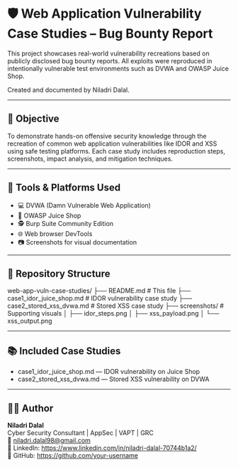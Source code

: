 # 🛡️ Web Application Vulnerability Case Studies – Bug Bounty Report

This project showcases real-world vulnerability recreations based on publicly disclosed bug bounty reports. All exploits were reproduced in intentionally vulnerable test environments such as DVWA and OWASP Juice Shop.

Created and documented by Niladri Dalal.

---

## 🎯 Objective

To demonstrate hands-on offensive security knowledge through the recreation of common web application vulnerabilities like IDOR and XSS using safe testing platforms. Each case study includes reproduction steps, screenshots, impact analysis, and mitigation techniques.

---

## 🧰 Tools & Platforms Used

- 💻 DVWA (Damn Vulnerable Web Application)
- 🛒 OWASP Juice Shop
- 🕵️ Burp Suite Community Edition
- 🌐 Web browser DevTools
- 📷 Screenshots for visual documentation

---

## 📂 Repository Structure
web-app-vuln-case-studies/
├── README.md # This file
├── case1_idor_juice_shop.md # IDOR vulnerability case study
├── case2_stored_xss_dvwa.md # Stored XSS case study
├── screenshots/ # Supporting visuals
│ ├── idor_steps.png
│ ├── xss_payload.png
│ └── xss_output.png

---

## 📚 Included Case Studies

- case1_idor_juice_shop.md — IDOR vulnerability on Juice Shop
- case2_stored_xss_dvwa.md — Stored XSS vulnerability on DVWA

---

## 👨‍💻 Author

**Niladri Dalal**  
Cyber Security Consultant | AppSec | VAPT | GRC  
📧 niladri.dalal98@gmail.com  
🔗 LinkedIn: https://www.linkedin.com/in/niladri-dalal-70744b1a2/  
🔗 GitHub: https://github.com/your-username


